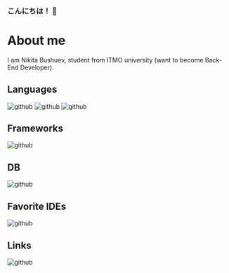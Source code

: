 ### こんにちは！ 👋

# **About me**
I am Nikita Bushuev, student from ITMO university (want to become Back-End Developer).


## **Languages**

![github](https://img.shields.io/badge/C-00599C?style=for-the-badge&logo=c&logoColor=white)
![github](https://img.shields.io/badge/Haskell-5D4F85?style=for-the-badge&logo=haskell&logoColor=white)
![github](https://img.shields.io/badge/JavaScript-323330?style=for-the-badge&logo=javascript&logoColor=F7DF1E)


## **Frameworks**

![github](https://img.shields.io/badge/gradle-02303A?style=for-the-badge&logo=gradle&logoColor=white)


## **DB**

![github](https://img.shields.io/badge/SQLite-07405E?style=for-the-badge&logo=sqlite&logoColor=white)


## **Favorite IDEs**

![github](https://img.shields.io/badge/Visual_Studio-5C2D91?style=for-the-badge&logo=visual%20studio&logoColor=white)


## **Links**

![github](https://img.shields.io/badge/GitHub-000000?style=for-the-badge&logo=GitHub&logoColor=white)




<!--
**DsiDerInKo/DsiDerInKo** is a ✨ _special_ ✨ repository because its `README.md` (this file) appears on your GitHub profile.

Here are some ideas to get you started:

- 🔭 I’m currently working on ...
- 🌱 I’m currently learning ...
- 👯 I’m looking to collaborate on ...
- 🤔 I’m looking for help with ...
- 💬 Ask me about ...
- 📫 How to reach me: ...
- 😄 Pronouns: ...
- ⚡ Fun fact: ...
-->
